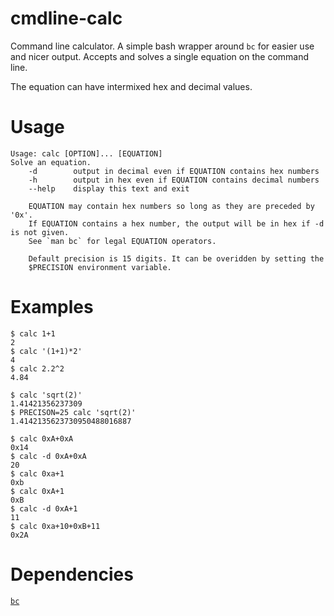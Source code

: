 # cmdline-calc

Command line calculator. A simple bash wrapper around `bc` for easier use and
nicer output. Accepts and solves a single equation on the command line.

The equation can have intermixed hex and decimal values.


# Usage
```
Usage: calc [OPTION]... [EQUATION]
Solve an equation.
    -d        output in decimal even if EQUATION contains hex numbers
    -h        output in hex even if EQUATION contains decimal numbers
    --help    display this text and exit

    EQUATION may contain hex numbers so long as they are preceded by '0x'.
    If EQUATION contains a hex number, the output will be in hex if -d is not given.
    See `man bc` for legal EQUATION operators.

    Default precision is 15 digits. It can be overidden by setting the
    $PRECISION environment variable.
```


# Examples
```
$ calc 1+1
2
$ calc '(1+1)*2'
4
$ calc 2.2^2
4.84

$ calc 'sqrt(2)'
1.41421356237309
$ PRECISON=25 calc 'sqrt(2)'
1.4142135623730950488016887

$ calc 0xA+0xA
0x14
$ calc -d 0xA+0xA
20
$ calc 0xa+1
0xb
$ calc 0xA+1
0xB
$ calc -d 0xA+1
11
$ calc 0xa+10+0xB+11
0x2A
```


# Dependencies
[`bc`](https://www.gnu.org/software/bc/)
